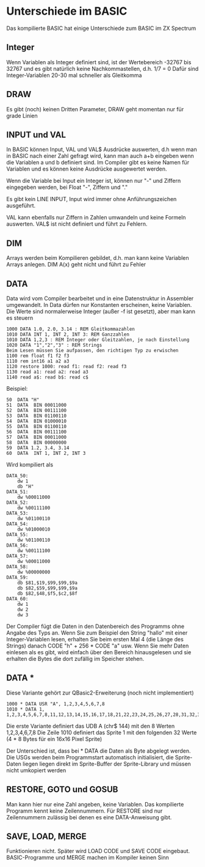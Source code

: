 # Unterschiede im BASIC
Das kompilierte BASIC hat einige Unterschiede zum BASIC im ZX Spectrum

## Integer
Wenn Variablen als Integer definiert sind, ist der Wertebereich -32767 bis 32767 und es gibt natürlich keine Nachkommastellen, d.h. 1/7 = 0
Dafür sind Integer-Variablen 20-30 mal schneller als Gleitkomma

## DRAW
Es gibt (noch) keinen Dritten Parameter, DRAW geht momentan nur für grade Linien

## INPUT und VAL
In BASIC können Input, VAL und VAL$ Ausdrücke auswerten, d.h wenn man in BASIC nach einer Zahl gefragt wird, kann man auch a+b eingeben wenn die Variablen a und b definiert sind.
Im Compiler gibt es keine Namen für Variablen und es können keine Ausdrücke ausgewertet werden.

Wenn die Variable bei Input ein Integer ist, können nur "-" und Ziffern eingegeben werden, bei Float "-", Ziffern und "."

Es gibt kein LINE INPUT, Input wird immer ohne Anführungszeichen ausgeführt.

VAL kann ebenfalls nur Ziffern in Zahlen umwandeln und keine Formeln auswerten.
VAL$ ist nicht definiert und führt zu Fehlern.

## DIM
Arrays werden beim Kompilieren gebildet, d.h. man kann keine Variablen Arrays anlegen. DIM A(x) geht nicht und führt zu Fehler

## DATA
Data wird vom Compiler bearbeitet und in eine Datenstruktur in Assembler umgewandelt. In Data dürfen nur Konstanten erscheinen, keine Variablen.
Die Werte sind normalerweise Integer (außer -f ist gesetzt), aber man kann es steuern
```
1000 DATA 1.0, 2.0, 3.14 : REM Gleitkommazahlen
1010 DATA INT 1, INT 2, INT 3: REM Ganzzahlen
1010 DATA 1,2,3 : REM Integer oder Gleitzahlen, je nach Einstellung
1020 DATA "1","2","3" : REM Strings
Beim Lesen müssen Sie aufpassen, den richtigen Typ zu erwischen
1100 rem float f1 f2 f3
1110 rem int16 a1 a2 a3
1120 restore 1000: read f1: read f2: read f3
1130 read a1: read a2: read a3
1140 read a$: read b$: read c$
```

Beispiel:
```
50  DATA "H"
51  DATA  BIN 00011000
52  DATA  BIN 00111100
53  DATA  BIN 01100110
54  DATA  BIN 01000010
55  DATA  BIN 01100110
56  DATA  BIN 00111100
57  DATA  BIN 00011000
58  DATA  BIN 00000000
59  DATA 1.2, 3.4, 3.14
60  DATA  INT 1, INT 2, INT 3
```

Wird kompiliert als

```
DATA_50:
	dw 1
	db "H"
DATA_51:
	dw %00011000
DATA_52:
	dw %00111100
DATA_53:
	dw %01100110
DATA_54:
	dw %01000010
DATA_55:
	dw %01100110
DATA_56:
	dw %00111100
DATA_57:
	dw %00011000
DATA_58:
	dw %00000000
DATA_59:
	db $81,$19,$99,$99,$9a
	db $82,$59,$99,$99,$9a
	db $82,$48,$f5,$c2,$8f
DATA_60:
	dw 1
	dw 2
	dw 3
```

Der Compiler fügt die Daten in den Datenbereich des Programms ohne Angabe des Typs an. Wenn Sie zum Beispiel den String "hallo" mit einer Integer-Variablen lesen, erhalten Sie beim ersten Mal 4 (die Länge des Strings) danach CODE "h" + 256 * CODE "a" usw.
Wenn Sie mehr Daten einlesen als es gibt, wird einfach über den Bereich hinausgelesen und sie erhalten die Bytes die dort zufällig im Speicher stehen.

## DATA *
Diese Variante gehört zur QBasic2-Erweiterung (noch nicht implementiert)
```
1000 * DATA USR "A", 1,2,3,4,5,6,7,8
1010 * DATA 1, 1,2,3,4,5,6,7,8,11,12,13,14,15,16,17,18,21,22,23,24,25,26,27,28,31,32,33,34,35,36,37,38
```

Die erste Variante definiert das UDB A (chr$ 144) mit den 8 Werten 1,2,3,4,6,7,8
Die Zeile 1010 definiert das Sprite 1 mit den folgenden 32 Werte (4 * 8 Bytes für ein 16x16 Pixel Sprite)

Der Unterschied ist, dass bei * DATA die Daten als Byte abgelegt werden. Die USGs werden beim Programmstart automatisch initialisiert, die Sprite-Daten liegen liegen direkt im Sprite-Buffer der Sprite-Library und müssen nicht umkopiert werden

## RESTORE, GOTO und GOSUB
Man kann hier nur eine Zahl angeben, keine Variablen. Das kompilierte Programm kennt keine Zeilennummern.
Für RESTORE sind nur Zeilennummern zulässig bei denen es eine DATA-Anweisung gibt.

## SAVE, LOAD, MERGE
Funktionieren nicht.
Später wird LOAD CODE und SAVE CODE eingebaut. BASIC-Programme und MERGE machen im Kompiler keinen Sinn
